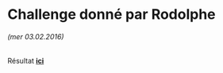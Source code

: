 # Challenge donné par Rodolphe
###### (mer 03.02.2016)

Résultat [**ici**](https://dianatecher.github.io/training-perso/)
